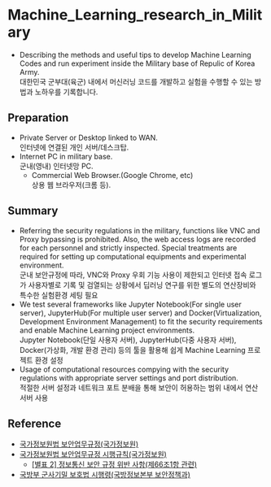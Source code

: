# Machine_Learning_research_in_Military
- Describing the methods and useful tips to develop Machine Learning Codes and run experiment inside the Military base of Repulic of Korea Army.<br>대한민국 군부대(육군) 내에서 머신러닝 코드를 개발하고 실험을 수행할 수 있는 방법과 노하우를 기록합니다.

## Preparation
- Private Server or Desktop linked to WAN.<br>인터넷에 연결된 개인 서버/데스크탑.
- Internet PC in military base.<br>군내(영내) 인터넷망 PC.
  - Commercial Web Browser.(Google Chrome, etc)<br>상용 웹 브라우저(크롬 등).

## Summary
- Referring the security regulations in the military, functions like VNC and Proxy bypassing is prohibited. Also, the web access logs are recorded for each personnel and strictly inspected. Special treatments are required for setting up computational equipments and experimental environment.<br>군내 보안규정에 따라, VNC와 Proxy 우회 기능 사용이 제한되고 인터넷 접속 로그가 사용자별로 기록 및 검열되는 상황에서 딥러닝 연구를 위한 별도의 연산장비와 특수한 실험환경 세팅 필요
- We test several frameworks like Jupyter Notebook(For single user server), JupyterHub(For multiple user server) and Docker(Virtualization, Development Environment Management) to fit the security requirements and enable Machine Learning project environments. <br>Jupyter Notebook(단일 사용자 서버), JupyterHub(다중 사용자 서버), Docker(가상화, 개발 환경 관리) 등의 툴을 활용해 쉽게 Machine Learning 프로젝트 환경 설정
- Usage of computational resources compying with the security regulations with appropriate server settings and port distribution.<br>적절한 서버 설정과 네트워크 포트 분배을 통해 보안이 허용하는 범위 내에서 연산 서버 사용
 
## Reference
- [국가정보원법 보안업무규정(국가정보원)][link1]
- [국가정보원법 보안업무규정 시행규칙(국가정보원)][link2]
  - [[별표 2] 정보통신 보안 규정 위반 사항(제66조1항 관련)][link3]
- [국방부 군사기밀 보호법 시행령(국방정보본부 보안정책과)][link4]

[link1]: https://www.law.go.kr/%EB%B2%95%EB%A0%B9/%EB%B3%B4%EC%95%88%EC%97%85%EB%AC%B4%EA%B7%9C%EC%A0%95
[link2]: https://www.law.go.kr/LSW/admRulLsInfoP.do?admRulSeq=2200000061152
[link3]: https://github.com/wngud0811/Machine_Learning_research_in_Military/blob/main/%5B%EB%B3%84%ED%91%9C%202%5D%20%EC%A0%95%EB%B3%B4%ED%86%B5%EC%8B%A0%EB%B3%B4%EC%95%88%20%EA%B7%9C%EC%A0%95%20%EC%9C%84%EB%B0%98%20%EC%82%AC%ED%95%AD(%EC%A0%9C66%EC%A1%B0%EC%A0%9C1%ED%95%AD%20%EA%B4%80%EB%A0%A8)(%EB%B3%B4%EC%95%88%EC%97%85%EB%AC%B4%EA%B7%9C%EC%A0%95%20%EC%8B%9C%ED%96%89%EA%B7%9C%EC%B9%99).pdf
[link4]: https://www.law.go.kr/%EB%B2%95%EB%A0%B9/%EA%B5%B0%EC%82%AC%EA%B8%B0%EB%B0%80%EB%B3%B4%ED%98%B8%EB%B2%95%EC%8B%9C%ED%96%89%EB%A0%B9
